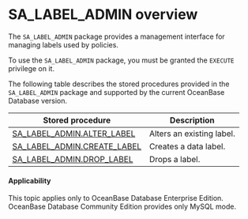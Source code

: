 SA_LABEL_ADMIN overview
======================================

The `SA_LABEL_ADMIN` package provides a management interface for managing labels used by policies.

To use the `SA_LABEL_ADMIN` package, you must be granted the `EXECUTE` privilege on it.

The following table describes the stored procedures provided in the `SA_LABEL_ADMIN` package and supported by the current OceanBase Database version.


| **Stored procedure**                                                   | **Description**           |
|------------------------------------------------------------------------|---------------------------|
| [SA_LABEL_ADMIN.ALTER_LABEL](2.sa-label-admin-alter-label-oracle.md)   | Alters an existing label. |
| [SA_LABEL_ADMIN.CREATE_LABEL](3.sa-label-admin-create-label-oracle.md) | Creates a data label.     |
| [SA_LABEL_ADMIN.DROP_LABEL](4.sa-label-admin-drop-label-oracle.md)     | Drops a label.            |


<main id="notice" >
    <h4>Applicability</h4>
    <p>This topic applies only to OceanBase Database Enterprise Edition. OceanBase Database Community Edition provides only MySQL mode. </p>
  </main>
